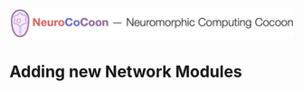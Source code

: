 ![NeuroCoCoon - Neuromorphic Computing CoCoon](assets/ncc_title_full.png)

# Adding new Network Modules


